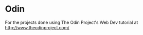 # Odin
For the projects done using The Odin Project's Web Dev tutorial at http://www.theodinproject.com/

